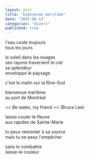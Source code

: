 ```yaml
---
layout: post
title: "bienvenue maritime"
date: "2025-08-13"
categories: "divers"
published: true
---
```


l'eau coule toujours  
tous les jours  

le soleil dans les nuages  
ses rayons traversent le ciel  
sa splendeur  
enveloppe le paysage  

c'est le matin sur la Rive-Sud  

bienvenue maritime  
au port de Montréal  

<< Be water, my friend >> (Bruce Lee)  

laisse couler le fleuve  
aux rapides de Sainte-Marie  

tu peux remonter à sa source  
mais tu ne peux l'empêcher  

sans le combattre  
laisse-le couleur  
